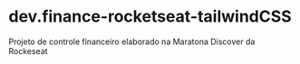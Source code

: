 # dev.finance-rocketseat-tailwindCSS
 Projeto de controle financeiro elaborado na Maratona Discover da Rockeseat
